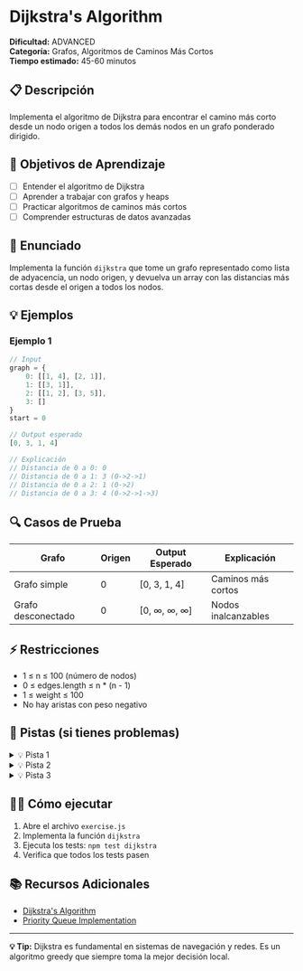 # Dijkstra's Algorithm

**Dificultad:** ADVANCED  
**Categoría:** Grafos, Algoritmos de Caminos Más Cortos  
**Tiempo estimado:** 45-60 minutos

## 📋 Descripción

Implementa el algoritmo de Dijkstra para encontrar el camino más corto desde un nodo origen a todos los demás nodos en un grafo ponderado dirigido.

## 🎯 Objetivos de Aprendizaje

- [ ] Entender el algoritmo de Dijkstra
- [ ] Aprender a trabajar con grafos y heaps
- [ ] Practicar algoritmos de caminos más cortos
- [ ] Comprender estructuras de datos avanzadas

## 📝 Enunciado

Implementa la función `dijkstra` que tome un grafo representado como lista de adyacencia, un nodo origen, y devuelva un array con las distancias más cortas desde el origen a todos los nodos.

## 💡 Ejemplos

### Ejemplo 1
```javascript
// Input
graph = {
    0: [[1, 4], [2, 1]],
    1: [[3, 1]],
    2: [[1, 2], [3, 5]],
    3: []
}
start = 0

// Output esperado
[0, 3, 1, 4]

// Explicación
// Distancia de 0 a 0: 0
// Distancia de 0 a 1: 3 (0->2->1)
// Distancia de 0 a 2: 1 (0->2)
// Distancia de 0 a 3: 4 (0->2->1->3)
```

## 🔍 Casos de Prueba

| Grafo | Origen | Output Esperado | Explicación |
|-------|--------|----------------|-------------|
| Grafo simple | 0 | [0, 3, 1, 4] | Caminos más cortos |
| Grafo desconectado | 0 | [0, ∞, ∞, ∞] | Nodos inalcanzables |

## ⚡ Restricciones

- 1 ≤ n ≤ 100 (número de nodos)
- 0 ≤ edges.length ≤ n * (n - 1)
- 1 ≤ weight ≤ 100
- No hay aristas con peso negativo

## 🧠 Pistas (si tienes problemas)

<details>
<summary>💡 Pista 1</summary>

Usa un heap (cola de prioridad) para mantener los nodos ordenados por distancia.

</details>

<details>
<summary>💡 Pista 2</summary>

Mantén un array de distancias inicializado con infinito para todos los nodos excepto el origen.

</details>

<details>
<summary>💡 Pista 3</summary>

Para cada nodo visitado, relaja las aristas hacia sus vecinos si encuentra un camino más corto.

</details>

## 🏃‍♂️ Cómo ejecutar

1. Abre el archivo `exercise.js`
2. Implementa la función `dijkstra`
3. Ejecuta los tests: `npm test dijkstra`
4. Verifica que todos los tests pasen

## 📚 Recursos Adicionales

- [Dijkstra's Algorithm](https://en.wikipedia.org/wiki/Dijkstra%27s_algorithm)
- [Priority Queue Implementation](https://developer.mozilla.org/en-US/docs/Web/JavaScript/Reference/Global_Objects/Map)

---

**💡 Tip:** Dijkstra es fundamental en sistemas de navegación y redes. Es un algoritmo greedy que siempre toma la mejor decisión local.
